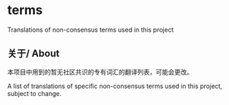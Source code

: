 # terms
Translations of non-consensus terms used in this project

## 关于/ About

本项目中用到的暂无社区共识的专有词汇的翻译列表，可能会更改。

A list of translations of specific non-consensus terms used in this project, subject to change.
